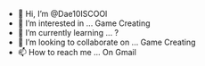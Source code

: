 - 👋 Hi, I’m @Dae10ISCOOl
- 👀 I’m interested in ... Game Creating
- 🌱 I’m currently learning ... ?
- 💞️ I’m looking to collaborate on ... Game Creating
- 📫 How to reach me ... On Gmail

<!---
Dae10ISCOOl/Dae10ISCOOl is a ✨ special ✨ repository because its `README.md` (this file) appears on your GitHub profile.
You can click the Preview link to take a look at your changes.
--->
